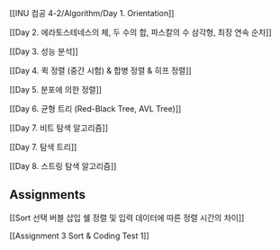 [[INU 컴공 4-2/Algorithm/Day 1. Orientation]]

[[Day 2. 에라토스테네스의 체, 두 수의 합, 파스칼의 수 삼각형, 최장 연속 순차]]

[[Day 3. 성능 분석]]

[[Day 4. 퀵 정렬 (중간 시험) & 합병 정렬 & 히프 정렬]]

[[Day 5. 분포에 의한 정렬]]

[[Day 6. 균형 트리 (Red-Black Tree, AVL Tree)]]

[[Day 7. 비트 탐색 알고리즘]]

[[Day 7. 탐색 트리]]

[[Day 8. 스트링 탐색 알고리즘]]





## Assignments

[[Sort 선택  버블  삽입  쉘 정렬 및 입력 데이터에 따른 정렬 시간의 차이]]

[[Assignment 3 Sort & Coding Test 1]]